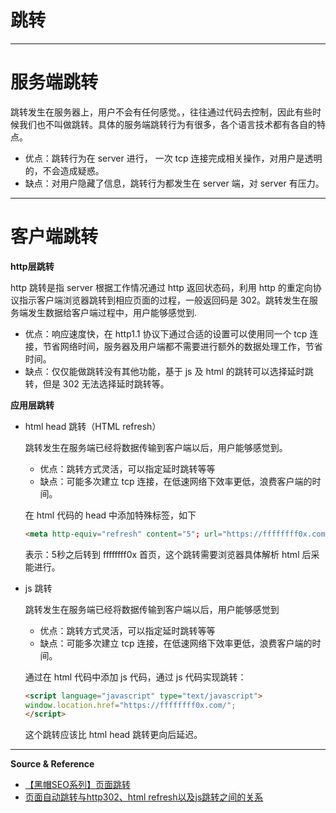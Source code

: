 # 跳转

---

# 服务端跳转

跳转发生在服务器上，用户不会有任何感觉。，往往通过代码去控制，因此有些时候我们也不叫做跳转。具体的服务端跳转行为有很多，各个语言技术都有各自的特点。

- 优点：跳转行为在 server 进行， 一次 tcp 连接完成相关操作，对用户是透明的，不会造成疑惑。
- 缺点：对用户隐藏了信息，跳转行为都发生在 server 端，对 server 有压力。

---

# 客户端跳转

**http层跳转**

http 跳转是指 server 根据工作情况通过 http 返回状态码，利用 http 的重定向协议指示客户端浏览器跳转到相应页面的过程，一般返回码是 302。跳转发生在服务端发生数据给客户端过程中，用户能够感觉到.

- 优点：响应速度快，在 http1.1 协议下通过合适的设置可以使用同一个 tcp 连接，节省网络时间，服务器及用户端都不需要进行额外的数据处理工作，节省时间。
- 缺点：仅仅能做跳转没有其他功能，基于 js 及 html 的跳转可以选择延时跳转，但是 302 无法选择延时跳转等。

**应用层跳转**

- html head 跳转（HTML refresh）

    跳转发生在服务端已经将数据传输到客户端以后，用户能够感觉到。

    - 优点：跳转方式灵活，可以指定延时跳转等等
    - 缺点：可能多次建立 tcp 连接，在低速网络下效率更低，浪费客户端的时间。

    在 html 代码的 head 中添加特殊标签，如下
    ```html
    <meta http-equiv="refresh" content="5"; url="https://ffffffff0x.com/" />
    ```
    表示：5秒之后转到 ffffffff0x 首页，这个跳转需要浏览器具体解析 html 后采能进行。

- js 跳转

    跳转发生在服务端已经将数据传输到客户端以后，用户能够感觉到

    - 优点：跳转方式灵活，可以指定延时跳转等等
    - 缺点：可能多次建立 tcp 连接，在低速网络下效率更低，浪费客户端的时间。

    通过在 html 代码中添加 js 代码，通过 js 代码实现跳转：
    ```html
    <script language="javascript" type="text/javascript">
    window.location.href="https://ffffffff0x.com/";
    </script>
    ```
    这个跳转应该比 html head 跳转更向后延迟。

---

**Source & Reference**
- [【黑帽SEO系列】页面跳转](https://thief.one/2016/10/10/%E9%BB%91%E5%B8%BDSEO%E4%B9%8B%E9%A1%B5%E9%9D%A2%E8%B7%B3%E8%BD%AC/)
- [页面自动跳转与http302、html refresh以及js跳转之间的关系](http://www.iigrowing.cn/ye-mian-zi-dong-tiao-zhuan-yu-http302-html-refresh-yi-ji-js-tiao-zhuan-zhi-jian-de-guan-xi.html)
